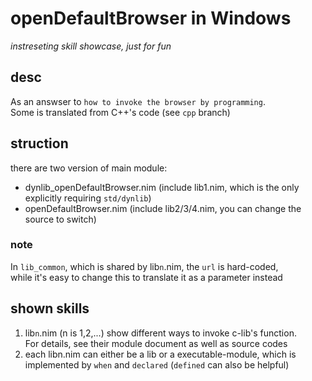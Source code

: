 # openDefaultBrowser in Windows
_instreseting skill showcase, just for fun_

## desc
As an answser to `how to invoke the browser by programming`.  
Some is translated from C++'s code (see `cpp` branch)

## struction
there are two version of main module:

- dynlib_openDefaultBrowser.nim (include lib1.nim, which is the only explicitly requiring `std/dynlib`)
- openDefaultBrowser.nim (include lib2/3/4.nim, you can change the source to switch)

### note
In `lib_common`, which is shared by lib`n`.nim, the `url` is hard-coded,  
while it's easy to change this to translate it as a parameter instead

## shown skills
1. lib`n`.nim (n is 1,2,...) show different ways to invoke c-lib's function.  
  For details, see their module document as well as source codes
2. each libn.nim can either be a lib or a executable-module, which is implemented by `when` and `declared` (`defined` can also be helpful)